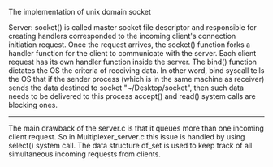 The implementation of unix domain socket

Server:
socket() is called master socket file descriptor and responsible for creating handlers corresponded to the incoming client's
connection initiation request. Once the request arrives, the socket() function forks a handler function for
the client to communicate with the server. Each client request has its own handler function inside the server.
The bind() function dictates the OS  the criteria of receiving data. In other word, bind syscall tells the OS
that if the sender process (which is in the same machine as receiver) sends the data destined to socket "~/Desktop/socket",
then such data needs to be delivered to this process
accept() and read() system calls are blocking ones.

-------------------
The main drawback of the server.c is that it queues more than one incoming client request. So in Multiplexer_server.c this issue is handled by using select() system call. The data structure df_set is used to keep track of all simultaneous incoming requests from clients.
